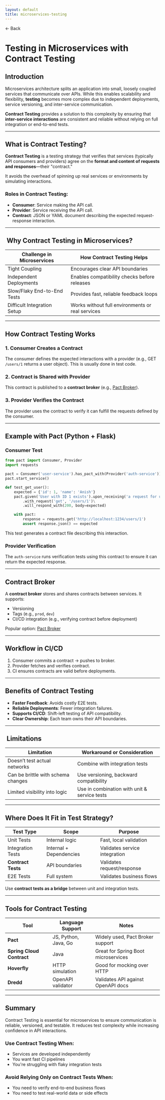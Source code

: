 ```yaml
---
layout: default
title: microservices-testing 
---
```


<a href="https://anish7610.github.io/technical-writeups" style="text-decoration: none;">← Back</a>


#  Testing in Microservices with Contract Testing

##  Introduction

Microservices architecture splits an application into small, loosely coupled services that communicate over APIs. While this enables scalability and flexibility, **testing** becomes more complex due to independent deployments, service versioning, and inter-service communication.

**Contract Testing** provides a solution to this complexity by ensuring that **inter-service interactions** are consistent and reliable without relying on full integration or end-to-end tests.

---

##  What is Contract Testing?

**Contract Testing** is a testing strategy that verifies that services (typically API consumers and providers) agree on the **format and content of requests and responses**—their "contract."

It avoids the overhead of spinning up real services or environments by simulating interactions.

###  Roles in Contract Testing:

* **Consumer**: Service making the API call.
* **Provider**: Service receiving the API call.
* **Contract**: JSON or YAML document describing the expected request-response interaction.

---

## ️ Why Contract Testing in Microservices?

| Challenge in Microservices  | How Contract Testing Helps                       |
| --------------------------- | ------------------------------------------------ |
| Tight Coupling              | Encourages clear API boundaries                  |
| Independent Deployments     | Enables compatibility checks before releases     |
| Slow/Flaky End-to-End Tests | Provides fast, reliable feedback loops           |
| Difficult Integration Setup | Works without full environments or real services |

---

##  How Contract Testing Works

### 1. **Consumer Creates a Contract**

The consumer defines the expected interactions with a provider (e.g., GET `/users/1` returns a user object). This is usually done in test code.

### 2. **Contract is Shared with Provider**

This contract is published to a **contract broker** (e.g., [Pact Broker](https://docs.pact.io/pact_broker)).

### 3. **Provider Verifies the Contract**

The provider uses the contract to verify it can fulfill the requests defined by the consumer.

---

##  Example with Pact (Python + Flask)

### Consumer Test

```python
from pact import Consumer, Provider
import requests

pact = Consumer('user-service').has_pact_with(Provider('auth-service'))
pact.start_service()

def test_get_user():
    expected = {'id': 1, 'name': 'Anish'}
    pact.given('User with ID 1 exists').upon_receiving('a request for user 1')\
        .with_request('get', '/users/1')\
        .will_respond_with(200, body=expected)

    with pact:
        response = requests.get('http://localhost:1234/users/1')
        assert response.json() == expected
```

This test generates a contract file describing this interaction.

### Provider Verification

The `auth-service` runs verification tests using this contract to ensure it can return the expected response.

---

##  Contract Broker

A **contract broker** stores and shares contracts between services. It supports:

* Versioning
* Tags (e.g., `prod`, `dev`)
* CI/CD integration (e.g., verifying contract before deployment)

Popular option: [Pact Broker](https://pact.io/pact_broker)

---

##  Workflow in CI/CD

1. Consumer commits a contract → pushes to broker.
2. Provider fetches and verifies contract.
3. CI ensures contracts are valid before deployments.

---

##  Benefits of Contract Testing

*  **Faster Feedback**: Avoids costly E2E tests.
*  **Reliable Deployments**: Fewer integration failures.
*  **Supports CI/CD**: Shift-left testing of API compatibility.
*  **Clear Ownership**: Each team owns their API boundaries.

---

## ️ Limitations

| Limitation                         | Workaround or Consideration                  |
| ---------------------------------- | -------------------------------------------- |
| Doesn’t test actual networks       | Combine with integration tests               |
| Can be brittle with schema changes | Use versioning, backward compatibility       |
| Limited visibility into logic      | Use in combination with unit & service tests |

---

##  Where Does It Fit in Test Strategy?

| Test Type          | Scope                   | Purpose                       |
| ------------------ | ----------------------- | ----------------------------- |
| Unit Tests         | Internal logic          | Fast, local validation        |
| Integration Tests  | Internal + Dependencies | Validates service integration |
| **Contract Tests** | API boundaries          | Validates request/response    |
| E2E Tests          | Full system             | Validates business flows      |

Use **contract tests as a bridge** between unit and integration tests.

---

##  Tools for Contract Testing

| Tool                      | Language Support     | Notes                               |
| ------------------------- | -------------------- | ----------------------------------- |
| **Pact**                  | JS, Python, Java, Go | Widely used, Pact Broker support    |
| **Spring Cloud Contract** | Java                 | Great for Spring Boot microservices |
| **Hoverfly**              | HTTP simulation      | Good for mocking over HTTP          |
| **Dredd**                 | OpenAPI validator    | Validates API against OpenAPI docs  |

---

##  Summary

Contract Testing is essential for microservices to ensure communication is reliable, versioned, and testable. It reduces test complexity while increasing confidence in API interactions.

###  Use Contract Testing When:

* Services are developed independently
* You want fast CI pipelines
* You're struggling with flaky integration tests

###  Avoid Relying Only on Contract Tests When:

* You need to verify end-to-end business flows
* You need to test real-world data or side effects
